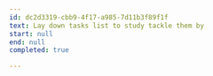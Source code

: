 ```yaml
---
id: dc2d3319-cbb9-4f17-a985-7d11b3f89f1f
text: Lay down tasks list to study tackle them by
start: null
end: null
completed: true

---
```


